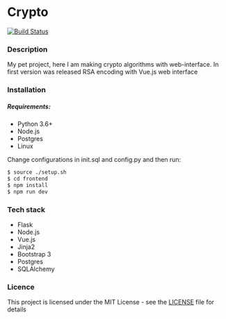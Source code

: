 # Crypto

[![Build Status](https://travis-ci.org/BigBlackWolf/crypto.svg?branch=master)](https://travis-ci.org/BigBlackWolf/crypto)

### Description
My pet project, here I am making crypto algorithms with web-interface.
In first version was released RSA encoding with Vue.js web interface


### Installation

##### Requirements:
* Python 3.6+
* Node.js 
* Postgres 
* Linux


Change configurations in init.sql and config.py and then run:

```sh
$ source ./setup.sh
$ cd frontend 
$ npm install
$ npm run dev
```


### Tech stack

* Flask
* Node.js
* Vue.js
* Jinja2
* Bootstrap 3
* Postgres
* SQLAlchemy

### Licence

This project is licensed under the MIT License - see the [LICENSE](LICENSE) file for details
